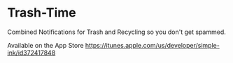 # Trash-Time
Combined Notifications for Trash and Recycling so you don't get spammed.

Available on the App Store https://itunes.apple.com/us/developer/simple-ink/id372417848